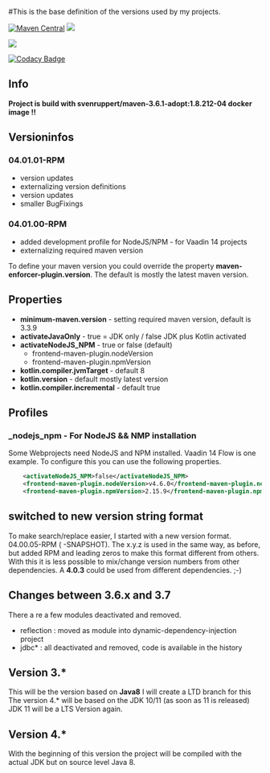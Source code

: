 #This is the base definition of the versions used by my projects.

[![Maven Central](https://maven-badges.herokuapp.com/maven-central/org.rapidpm/rapidpm-dependencies/badge.svg)](https://maven-badges.herokuapp.com/maven-central/org.rapidpm/rapidpm-dependencies)
[![](https://jitpack.io/v/rapidpm/rapidpm-dependencies.svg)](https://jitpack.io/#rapidpm/rapidpm-dependencies)


[![](https://jitci.com/gh/RapidPM/rapidpm-dependencies/svg)](https://jitci.com/gh/RapidPM/rapidpm-dependencies)

[![Codacy Badge](https://api.codacy.com/project/badge/Grade/c1133e6bd62d49d39c79c5b58d31c661)](https://app.codacy.com/app/sven-ruppert/rapidpm-dependencies?utm_source=github.com&utm_medium=referral&utm_content=RapidPM/rapidpm-dependencies&utm_campaign=badger)


## Info
**Project is build with svenruppert/maven-3.6.1-adopt:1.8.212-04 docker image !!**


## Versioninfos

### 04.01.01-RPM
* version updates
* externalizing version definitions
* version updates
* smaller BugFixings

### 04.01.00-RPM
* added development profile for NodeJS/NPM - for Vaadin 14 projects
* externalizing required maven version

To define your maven version you could override the property **maven-enforcer-plugin.version**.
The default is mostly the latest maven version.


## Properties
* **minimum-maven.version** - setting required maven version, default is 3.3.9
* **activateJavaOnly** - true = JDK only / false JDK plus Kotlin activated
* **activateNodeJS_NPM** - true or false (default)
    * frontend-maven-plugin.nodeVersion
    * frontend-maven-plugin.npmVersion
* **kotlin.compiler.jvmTarget** - default 8
* **kotlin.version** - default mostly latest version
* **kotlin.compiler.incremental** - default true


## Profiles

### _nodejs_npm - For NodeJS && NMP installation
Some Webprojects need NodeJS and NPM installed. Vaadin 14 Flow is one example.
To configure this you can use the following properties.

```xml
    <activateNodeJS_NPM>false</activateNodeJS_NPM>
    <frontend-maven-plugin.nodeVersion>v4.6.0</frontend-maven-plugin.nodeVersion>
    <frontend-maven-plugin.npmVersion>2.15.9</frontend-maven-plugin.npmVersion>
```



## switched to new version string format
To make search/replace easier, I started with a new version format.
04.00.05-RPM ( -SNAPSHOT). The x.y.z is used in the same way, as before, but added RPM
and leading zeros to make this format different from others.
With this it is less possible to mix/change version numbers from 
other dependencies. A **4.0.3** could be used from different 
dependencies. ;-) 

## Changes between 3.6.x and 3.7
There a re a few modules deactivated and removed.
* reflection : moved as module into dynamic-dependency-injection project
* jdbc* : all deactivated and removed, code is available in the history

## Version 3.* 
This will be the version based on **Java8**
I will create a LTD branch for this
The  version 4.* will be based on the JDK 10/11 (as soon as 11 is released)
JDK 11 will be a LTS Version again.

## Version 4.*
With the beginning of this version
the project will be compiled with the actual JDK but on source level Java 8.




